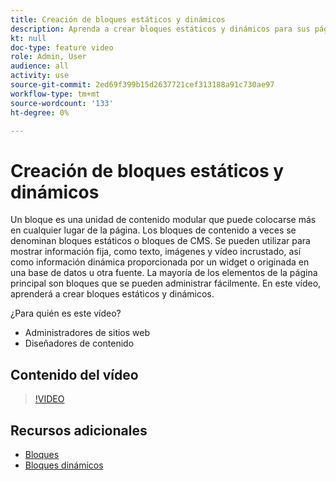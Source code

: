 ```yaml
---
title: Creación de bloques estáticos y dinámicos
description: Aprenda a crear bloques estáticos y dinámicos para sus páginas de tienda.
kt: null
doc-type: feature video
role: Admin, User
audience: all
activity: use
source-git-commit: 2ed69f399b15d2637721cef313188a91c730ae97
workflow-type: tm+mt
source-wordcount: '133'
ht-degree: 0%

---
```


# Creación de bloques estáticos y dinámicos

Un bloque es una unidad de contenido modular que puede colocarse más en cualquier lugar de la página. Los bloques de contenido a veces se denominan bloques estáticos o bloques de CMS. Se pueden utilizar para mostrar información fija, como texto, imágenes y vídeo incrustado, así como información dinámica proporcionada por un widget o originada en una base de datos u otra fuente. La mayoría de los elementos de la página principal son bloques que se pueden administrar fácilmente. En este vídeo, aprenderá a crear bloques estáticos y dinámicos.

¿Para quién es este vídeo?

- Administradores de sitios web
- Diseñadores de contenido

## Contenido del vídeo

>[!VIDEO](https://video.tv.adobe.com/v/343783?quality=12&learn=on)

## Recursos adicionales

- [Bloques](https://docs.magento.com/user-guide/cms/blocks.html)
- [Bloques dinámicos](https://docs.magento.com/user-guide/cms/dynamic-blocks.html)
